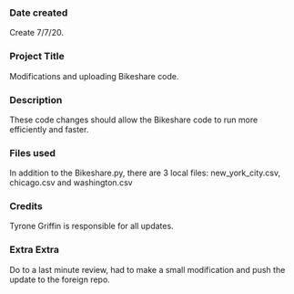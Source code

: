 ### Date created
Create 7/7/20.

### Project Title
Modifications and uploading Bikeshare code.

### Description
These code changes should allow the Bikeshare code to run more efficiently and faster.

### Files used
In addition to the Bikeshare.py, there are 3 local files: new_york_city.csv, chicago.csv and washington.csv

### Credits
Tyrone Griffin is responsible for all updates.

### Extra Extra
Do to a last minute review, had to make a small modification and push the update to the foreign repo.
